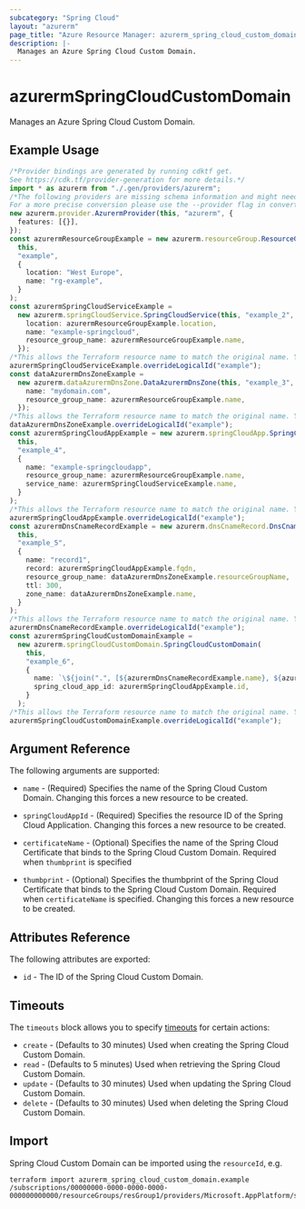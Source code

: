 ```yaml
---
subcategory: "Spring Cloud"
layout: "azurerm"
page_title: "Azure Resource Manager: azurerm_spring_cloud_custom_domain"
description: |-
  Manages an Azure Spring Cloud Custom Domain.
---
```


# azurermSpringCloudCustomDomain

Manages an Azure Spring Cloud Custom Domain.

## Example Usage

```typescript
/*Provider bindings are generated by running cdktf get.
See https://cdk.tf/provider-generation for more details.*/
import * as azurerm from "./.gen/providers/azurerm";
/*The following providers are missing schema information and might need manual adjustments to synthesize correctly: azurerm.
For a more precise conversion please use the --provider flag in convert.*/
new azurerm.provider.AzurermProvider(this, "azurerm", {
  features: [{}],
});
const azurermResourceGroupExample = new azurerm.resourceGroup.ResourceGroup(
  this,
  "example",
  {
    location: "West Europe",
    name: "rg-example",
  }
);
const azurermSpringCloudServiceExample =
  new azurerm.springCloudService.SpringCloudService(this, "example_2", {
    location: azurermResourceGroupExample.location,
    name: "example-springcloud",
    resource_group_name: azurermResourceGroupExample.name,
  });
/*This allows the Terraform resource name to match the original name. You can remove the call if you don't need them to match.*/
azurermSpringCloudServiceExample.overrideLogicalId("example");
const dataAzurermDnsZoneExample =
  new azurerm.dataAzurermDnsZone.DataAzurermDnsZone(this, "example_3", {
    name: "mydomain.com",
    resource_group_name: azurermResourceGroupExample.name,
  });
/*This allows the Terraform resource name to match the original name. You can remove the call if you don't need them to match.*/
dataAzurermDnsZoneExample.overrideLogicalId("example");
const azurermSpringCloudAppExample = new azurerm.springCloudApp.SpringCloudApp(
  this,
  "example_4",
  {
    name: "example-springcloudapp",
    resource_group_name: azurermResourceGroupExample.name,
    service_name: azurermSpringCloudServiceExample.name,
  }
);
/*This allows the Terraform resource name to match the original name. You can remove the call if you don't need them to match.*/
azurermSpringCloudAppExample.overrideLogicalId("example");
const azurermDnsCnameRecordExample = new azurerm.dnsCnameRecord.DnsCnameRecord(
  this,
  "example_5",
  {
    name: "record1",
    record: azurermSpringCloudAppExample.fqdn,
    resource_group_name: dataAzurermDnsZoneExample.resourceGroupName,
    ttl: 300,
    zone_name: dataAzurermDnsZoneExample.name,
  }
);
/*This allows the Terraform resource name to match the original name. You can remove the call if you don't need them to match.*/
azurermDnsCnameRecordExample.overrideLogicalId("example");
const azurermSpringCloudCustomDomainExample =
  new azurerm.springCloudCustomDomain.SpringCloudCustomDomain(
    this,
    "example_6",
    {
      name: `\${join(".", [${azurermDnsCnameRecordExample.name}, ${azurermDnsCnameRecordExample.zoneName}])}`,
      spring_cloud_app_id: azurermSpringCloudAppExample.id,
    }
  );
/*This allows the Terraform resource name to match the original name. You can remove the call if you don't need them to match.*/
azurermSpringCloudCustomDomainExample.overrideLogicalId("example");

```

## Argument Reference

The following arguments are supported:

*   `name` - (Required) Specifies the name of the Spring Cloud Custom Domain. Changing this forces a new resource to be created.

*   `springCloudAppId` - (Required) Specifies the resource ID of the Spring Cloud Application. Changing this forces a new resource to be created.

*   `certificateName` - (Optional) Specifies the name of the Spring Cloud Certificate that binds to the Spring Cloud Custom Domain. Required when `thumbprint` is specified

*   `thumbprint` - (Optional) Specifies the thumbprint of the Spring Cloud Certificate that binds to the Spring Cloud Custom Domain. Required when `certificateName` is specified. Changing this forces a new resource to be created.

## Attributes Reference

The following attributes are exported:

* `id` - The ID of the Spring Cloud Custom Domain.

## Timeouts

The `timeouts` block allows you to specify [timeouts](https://www.terraform.io/language/resources/syntax#operation-timeouts) for certain actions:

* `create` - (Defaults to 30 minutes) Used when creating the Spring Cloud Custom Domain.
* `read` - (Defaults to 5 minutes) Used when retrieving the Spring Cloud Custom Domain.
* `update` - (Defaults to 30 minutes) Used when updating the Spring Cloud Custom Domain.
* `delete` - (Defaults to 30 minutes) Used when deleting the Spring Cloud Custom Domain.

## Import

Spring Cloud Custom Domain can be imported using the `resourceId`, e.g.

```console
terraform import azurerm_spring_cloud_custom_domain.example /subscriptions/00000000-0000-0000-0000-000000000000/resourceGroups/resGroup1/providers/Microsoft.AppPlatform/spring/spring1/apps/app1/domains/domain.com
```
